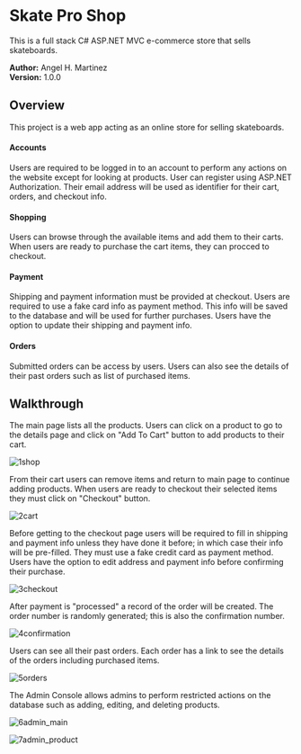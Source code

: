 # Skate Pro Shop
This is a full stack C# ASP.NET MVC e-commerce store that sells skateboards.

**Author:** Angel H. Martinez<br />
**Version:** 1.0.0

## Overview<br />
This project is a web app acting as an online store for selling skateboards.

#### Accounts<br />
Users are required to be logged in to an account to perform any actions on the website except for looking at products. User can register using ASP.NET Authorization. Their email address will be used as identifier for their cart, orders, and checkout info.

#### Shopping<br />
Users can browse through the available items and add them to their carts. When users are ready to purchase the cart items, they can procced to checkout.

#### Payment<br />
Shipping and payment information must be provided at checkout. Users are required to use a fake card info as payment method. This info will be saved to the database and will be used for further purchases. Users have the option to update their shipping and payment info. 

#### Orders<br />
Submitted orders can be access by users. Users can also see the details of their past orders such as list of purchased items.

## Walkthrough<br />

The main page lists all the products. Users can click on a product to go to the details page and click on "Add To Cart" button to add products to their cart.

![1shop](https://user-images.githubusercontent.com/71573442/126697424-4a6f73e5-141d-4d2c-8af7-a2bef3fec6de.png)<br />

From their cart users can remove items and return to main page to continue adding products. When users are ready to checkout their selected items they must click on "Checkout" button. 


![2cart](https://user-images.githubusercontent.com/71573442/126698162-a85ccf4f-74ba-43b6-84c4-a15e6eda68f4.PNG)<br />

Before getting to the checkout page users will be required to fill in shipping and payment info unless they have done it before; in which case their info will be pre-filled. They must use a fake credit card as payment method. Users have the option to edit address and payment info before confirming their purchase.


![3checkout](https://user-images.githubusercontent.com/71573442/126698693-349c2489-4f02-4372-9c74-c6189d1db8a7.png)<br />

After payment is "processed" a record of the order will be created. The order number is randomly generated; this is also the confirmation number.


![4confirmation](https://user-images.githubusercontent.com/71573442/126699112-9bd43e60-166e-4ccd-9dbd-540dd39a7298.PNG)<br />

Users can see all their past orders. Each order has a link to see the details of the orders including purchased items.


![5orders](https://user-images.githubusercontent.com/71573442/126699796-a247ab3c-ab2c-43e0-8231-799f8073866d.png)<br />

The Admin Console allows admins to perform restricted actions on the database such as adding, editing, and deleting products.


![6admin_main](https://user-images.githubusercontent.com/71573442/126714387-d6599e6c-ee18-4cb8-80e9-8b477d6471af.PNG)<br />

![7admin_product](https://user-images.githubusercontent.com/71573442/126714471-77472505-4ccc-49f0-ac6e-9cc39c5de22b.PNG)<br />

 

